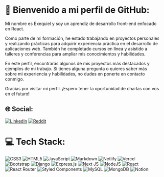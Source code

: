 
# 💫 Bienvenido a mi perfil de GitHub:
Mi nombre es Exequiel y soy un aprendiz de desarrollo front-end enfocado en React.

Como parte de mi formación, he estado trabajando en proyectos personales y realizando prácticas para adquirir experiencia práctica en el desarrollo de aplicaciones web. También he completado cursos en línea y asistido a talleres y conferencias para ampliar mis conocimientos y habilidades.

En este perfil, encontrarás algunos de mis proyectos más destacados y ejemplos de mi trabajo. Si tienes alguna pregunta o quieres saber más sobre mi experiencia y habilidades, no dudes en ponerte en contacto conmigo.

Gracias por visitar mi perfil. ¡Espero tener la oportunidad de charlas con vos en el futuro!


## 🌐 Social:
[![LinkedIn](https://img.shields.io/badge/LinkedIn-%230077B5.svg?logo=linkedin&logoColor=white)](https://linkedin.com/in/exequiel-herrera-b-aa723bb8/?lipi=urn%3Ali%3Apage%3Ad_flagship3_feed%3BrcwARzlcTFm8bkIt%2FaJyKg%3D%3D) [![Reddit](https://img.shields.io/badge/Reddit-%23FF4500.svg?logo=Reddit&logoColor=white)](https://reddit.com/user/exe8422) 

# 💻 Tech Stack:
![CSS3](https://img.shields.io/badge/css3-%231572B6.svg?style=for-the-badge&logo=css3&logoColor=white) ![HTML5](https://img.shields.io/badge/html5-%23E34F26.svg?style=for-the-badge&logo=html5&logoColor=white) ![JavaScript](https://img.shields.io/badge/javascript-%23323330.svg?style=for-the-badge&logo=javascript&logoColor=%23F7DF1E) ![Markdown](https://img.shields.io/badge/markdown-%23000000.svg?style=for-the-badge&logo=markdown&logoColor=white) ![Netlify](https://img.shields.io/badge/netlify-%23000000.svg?style=for-the-badge&logo=netlify&logoColor=#00C7B7) ![Vercel](https://img.shields.io/badge/vercel-%23000000.svg?style=for-the-badge&logo=vercel&logoColor=white) ![Bootstrap](https://img.shields.io/badge/bootstrap-%23563D7C.svg?style=for-the-badge&logo=bootstrap&logoColor=white) ![Django](https://img.shields.io/badge/django-%23092E20.svg?style=for-the-badge&logo=django&logoColor=white) ![Express.js](https://img.shields.io/badge/express.js-%23404d59.svg?style=for-the-badge&logo=express&logoColor=%2361DAFB) ![Next JS](https://img.shields.io/badge/Next-black?style=for-the-badge&logo=next.js&logoColor=white) ![NodeJS](https://img.shields.io/badge/node.js-6DA55F?style=for-the-badge&logo=node.js&logoColor=white) ![React](https://img.shields.io/badge/react-%2320232a.svg?style=for-the-badge&logo=react&logoColor=%2361DAFB) ![React Router](https://img.shields.io/badge/React_Router-CA4245?style=for-the-badge&logo=react-router&logoColor=white) ![Styled Components](https://img.shields.io/badge/styled--components-DB7093?style=for-the-badge&logo=styled-components&logoColor=white) ![MySQL](https://img.shields.io/badge/mysql-%2300f.svg?style=for-the-badge&logo=mysql&logoColor=white) ![MongoDB](https://img.shields.io/badge/MongoDB-%234ea94b.svg?style=for-the-badge&logo=mongodb&logoColor=white) ![Notion](https://img.shields.io/badge/Notion-%23000000.svg?style=for-the-badge&logo=notion&logoColor=white)



